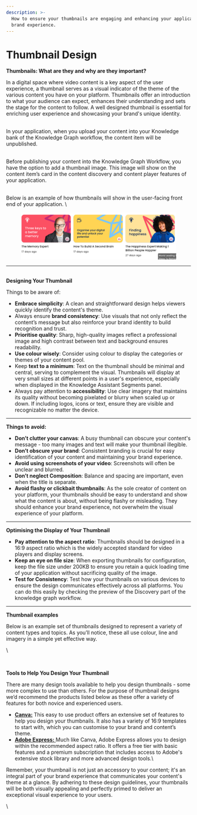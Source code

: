 ```yaml
---
description: >-
  How to ensure your thumbnails are engaging and enhancing your application's
  brand experience.
---
```


# Thumbnail Design

**Thumbnails: What are they and why are they important?**&#x20;

In a digital space where video content is a key aspect of the user experience, a thumbnail serves as a visual indicator of the theme of the various content you have on your platform. Thumbnails offer an introduction to what your audience can expect, enhances their understanding and sets the stage for the content to follow. A well designed thumbnail is essential for enriching user experience and showcasing your brand's unique identity.&#x20;

\
In your application, when you upload your content into your Knowledge bank of the Knowledge Graph workflow, the content item will be unpublished.&#x20;

\
Before publishing your content into the Knowledge Graph Workflow, you have the option to add a thumbnail image. This image will show on the content item’s card in the content discovery and content player features of your application.&#x20;

\
Below is an example of how thumbnails will show in the user-facing front end of your application. \


<figure><img src="../../.gitbook/assets/Summit10 2024-03-07 20-05-29.png" alt=""><figcaption></figcaption></figure>

***

\
**Designing Your Thumbnail**

Things to be aware of:

* **Embrace simplicity**: A clean and straightforward design helps viewers quickly identify the content's theme.&#x20;
* Always ensure **brand consistency**: Use visuals that not only reflect the content’s message but also reinforce your brand identity to build recognition and trust.
* **Prioritise quality**: Sharp, high-quality images reflect a professional image and  high contrast between text and background ensures readability.
* **Use colour wisely**: Consider using colour to display the categories or themes of your content pool.&#x20;
* Keep **text to a minimum**: Text on the thumbnail should be minimal and central, serving to complement the visual. Thumbnails will display at very small sizes at different points in a user's experience, especially when displayed in the Knowledge Assistant Segments panel.
* Always pay attention to **accessibility**: Use clear imagery that maintains its quality without becoming pixelated or blurry when scaled up or down. If including logos, icons or text, ensure they are visible and recognizable no matter the device.&#x20;



***

**Things to avoid:**

* **Don’t clutter your canvas**: A busy thumbnail can obscure your content's message - too many images and text will make your thumbnail illegible.
* **Don’t obscure your brand**: Consistent branding is crucial for easy identification of your content and maintaining your brand experience.
* **Avoid using screenshots of your video**: Screenshots will often be unclear and blurred. &#x20;
* **Don’t neglect Composition**: Balance and spacing are important, even when the title is separate.
* **Avoid flashy or clickbait thumbnails**: As the sole creator of content on your platform, your thumbnails should be easy to understand and show what the content is about, without being flashy or misleading. They should enhance your brand experience, not overwhelm the visual experience of your platform.&#x20;



***

**Optimising the Display of Your Thumbnail**

* **Pay attention to the aspect ratio**: Thumbnails should be designed in a 16:9 aspect ratio which is the widely accepted standard for video players and display screens.
* **Keep an eye on file size**: When exporting thumbnails for configuration, keep the file size under 200KB to ensure you retain a quick loading time of your application without sacrificing quality of the image.
* **Test for Consistency**: Test how your thumbnails on various devices to ensure the design communicates effectively across all platforms. You can do this easily by checking the preview of the Discovery part of the knowledge graph workflow.&#x20;



***

**Thumbnail examples**

Below is an example set of thumbnails designed to represent a variety of content types and topics. As you’ll notice, these all use colour, line and imagery in a simple yet effective way.&#x20;

\


<div data-full-width="false">

<figure><img src="https://lh7-us.googleusercontent.com/3UKPrSiPGa6ppSJvx4pThv1mCopChj4pON4LnHvliZh3ApmRAYRVZ2cOczf2OlYpyXubY6XqtAvSlypx4zSCZyjZDCDgeWV-X6-HfW8xtGTxjEf-ItvjRqVUmTJh8DaGN7yXJE_EMar2B6DYiTqh5mA" alt=""><figcaption></figcaption></figure>

</div>

**Tools to Help You Design Your Thumbnail**

There are many design tools available to help you design thumbnails - some more complex to use than others. For the purpose of thumbnail designs we’d recommend the products listed below as these offer a variety of features for both novice and experienced users.



* [**Canva:**](https://www.canva.com/) This easy to use product offers an extensive set of features to help you design your thumbnails. It also has a variety of 16:9 templates to start with, which you can customise to your brand and content’s theme.&#x20;
* [**Adobe Express:** ](https://www.adobe.com/express/)Much like Canva, Adobe Express allows you to design within the recommended aspect ratio. It offers a free tier with basic features and a premium subscription that includes access to Adobe's extensive stock library and more advanced design tools.\


Remember, your thumbnail is not just an accessory to your content; it's an integral part of your brand experience that communicates your content's theme at a glance. By adhering to these design guidelines, your thumbnails will be both visually appealing and perfectly primed to deliver an exceptional visual experience to your users.&#x20;

\
